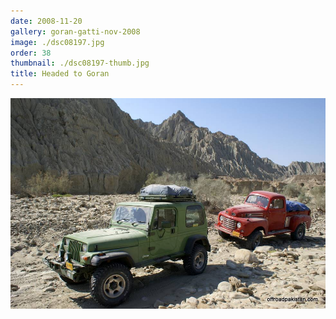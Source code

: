 ```yaml
---
date: 2008-11-20
gallery: goran-gatti-nov-2008
image: ./dsc08197.jpg
order: 38
thumbnail: ./dsc08197-thumb.jpg
title: Headed to Goran
---
```


![Headed to Goran](./dsc08197.jpg)